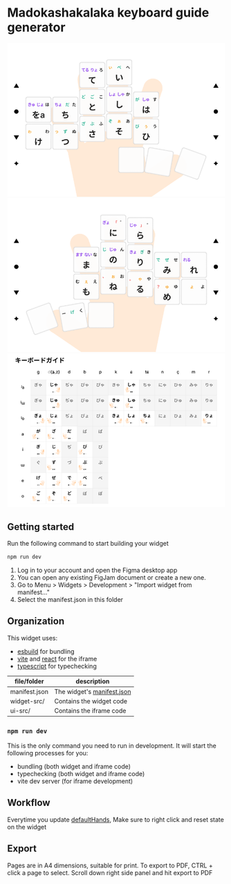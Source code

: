 # Madokashakalaka keyboard guide generator

![Left hand](/screenshots/Left%20hand%20(A4).png)
![Right hand](/screenshots/Right%20hand%20(A4).png)
![Keyboard Guide](/screenshots/Keyboard%20guide.png)

## Getting started

Run the following command to start building your widget

```bash
npm run dev
```

1. Log in to your account and open the Figma desktop app
2. You can open any existing FigJam document or create a new one.
3. Go to Menu > Widgets > Development > "Import widget from manifest..."
4. Select the manifest.json in this folder

## Organization

This widget uses:

- [esbuild](https://esbuild.github.io/) for bundling
- [vite](https://vitejs.dev/) and [react](https://reactjs.org/) for the iframe
- [typescript](https://www.typescriptlang.org/) for typechecking

| file/folder   | description                                                                      |
| ------------- | -------------------------------------------------------------------------------- |
| manifest.json | The widget's [manifest.json](https://www.figma.com/widget-docs/widget-manifest/) |
| widget-src/   | Contains the widget code                                                         |
| ui-src/       | Contains the iframe code                                                         |

### `npm run dev`

This is the only command you need to run in development. It will start the following processes for you:

- bundling (both widget and iframe code)
- typechecking (both widget and iframe code)
- vite dev server (for iframe development)

## Workflow

Everytime you update [defaultHands](/widget-src/code.tsx#L316), Make sure to right click and reset state on the widget

## Export

Pages are in A4 dimensions, suitable for print. To export to PDF, CTRL + click a page to select. Scroll down right side panel and hit export to PDF